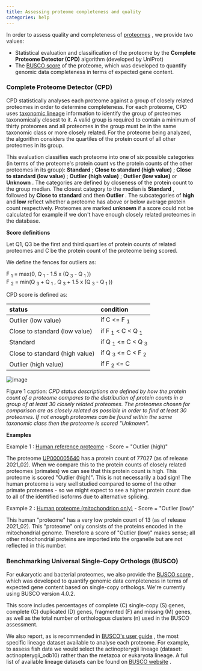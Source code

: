 ```yaml
---
title: Assessing proteome completeness and quality
categories: help
---
```


In order to assess quality and completeness of [proteomes](http://www.uniprot.org/proteomes) , we provide two values:

-   Statistical evaluation and classification of the proteome by the **Complete Proteome Detector (CPD)** algorithm (developed by UniProt)
-   The [BUSCO score](https://www.sib.swiss/about-sib/news/10131-gauging-the-completeness-of-genomics-data-with-busco) of the proteome, which was developed to quantify genomic data completeness in terms of expected gene content.

### Complete Proteome Detector (CPD)

CPD statistically analyses each proteome against a group of closely related proteomes in order to determine completeness. For each proteome, CPD uses [taxonomic lineage](http://www.uniprot.org/help/taxonomic%5Flineage) information to identify the group of proteomes taxonomically closest to it. A valid group is required to contain a minimum of thirty proteomes and all proteomes in the group must be in the same taxonomic class or more closely related. For the proteome being analyzed, the algorithm considers the quartiles of the protein count of all other proteomes in its group.

This evaluation classifies each proteome into one of six possible categories (in terms of the proteome's protein count vs the protein counts of the other proteomes in its group): **Standard** ; **Close to standard (high value)** ; **Close to standard (low value)** ; **Outlier (high value)** ; **Outlier (low value)** or **Unknown** . The categories are defined by closeness of the protein count to the group median. The closest category to the median is **Standard** , followed by **Close to standard** and then **Outlier** . The subcategories of **high** and **low** reflect whether a proteome has above or below average protein count respectively. Proteomes are marked **unknown** if a score could not be calculated for example if we don't have enough closely related proteomes in the database.

**Score definitions**

Let Q1, Q3 be the first and third quartiles of protein counts of related proteomes and C be the protein count of the proteome being scored.

We define the fences for outliers as:

F <sub>1</sub> = max(0, Q <sub>1</sub> - 1.5 x (Q <sub>3</sub> - Q <sub>1</sub> ))  
F <sub>2</sub> = min(Q <sub>3</sub> + Q <sub>1</sub> , Q <sub>3</sub> + 1.5 x (Q <sub>3</sub> - Q <sub>1</sub> ))

CPD score is defined as:

| status                         | condition                                 |
|:-------------------------------|:------------------------------------------|
| Outlier (low value)            | if C \<= F <sub>1</sub>                   |
| Close to standard (low value)  | if F <sub>1</sub> \< C \< Q <sub>1</sub>  |
| Standard                       | if Q <sub>1</sub> \<= C \< Q <sub>3</sub> |
| Close to standard (high value) | if Q <sub>3</sub> \<= C \< F <sub>2</sub> |
| Outlier (high value)           | if F <sub>2</sub> \<= C                   |

![image](https://github.com/ebi-uniprot/uniprot-manual/raw/main/images/assessing_proteomes-12.png)

Figure 1 caption: *CPD status descriptions are defined by how the protein count of a proteome compares to the distribution of protein counts in a group of at least 30 closely related proteomes. The proteomes chosen for comparison are as closely related as possible in order to find at least 30 proteomes. If not enough proteomes can be found within the same taxonomic class then the proteome is scored "Unknown".*

**Examples**

Example 1 : [Human reference proteome](https://www.uniprot.org/proteomes/UP000005640/) - Score = "Outlier (high)"

The proteome [UP000005640](https://www.uniprot.org/proteomes/UP000005640/) has a protein count of 77027 (as of release 2021_02). When we compare this to the protein counts of closely related proteomes (primates) we can see that this protein count is high. This proteome is scored "Outlier (high)". This is not necessarily a bad sign! The human proteome is very well studied compared to some of the other primate proteomes - so we might expect to see a higher protein count due to all of the identified isoforms due to alternative splicing.

Example 2 : [Human proteome (mitochondrion only)](https://www.uniprot.org/proteomes/UP000307385/) - Score = "Outlier (low)"

This human "proteome" has a very low protein count of 13 (as of release 2021_02). This "proteome" only consists of the proteins encoded in the mitochondrial genome. Therefore a score of "Outlier (low)" makes sense; all other mitochondrial proteins are imported into the organelle but are not reflected in this number.

### Benchmarking Universal Single-Copy Orthologs (BUSCO)

For eukaryotic and bacterial proteomes, we also provide the [BUSCO score](https://www.sib.swiss/about-sib/news/10131-gauging-the-completeness-of-genomics-data-with-busco) , which was developed to quantify genomic data completeness in terms of expected gene content based on single-copy orthologs. We're currently using BUSCO version 4.0.2.

This score includes percentages of complete (C) single-copy (S) genes, complete (C) duplicated (D) genes, fragmented (F) and missing (M) genes, as well as the total number of orthologous clusters (n) used in the BUSCO assessment.

We also report, as is recommended in [BUSCO's user guide](https://busco.ezlab.org/busco%5Fuserguide.html#running-busco-2) , the most specific lineage dataset available to analyse each proteome. For example, to assess fish data we would select the actinopterygii lineage (dataset: actinopterygii_odb10) rather than the metazoa or eukaryota lineage. A full list of available lineage datasets can be found on [BUSCO website](https://busco.ezlab.org/list%5Fof%5Flineages.html) .
